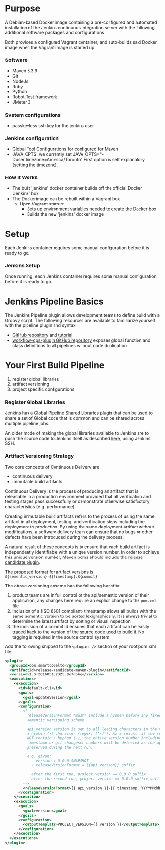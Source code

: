 # Purpose
A Debian-based Docker image containing a pre-configured and automated installation of the Jenkins continuous integration server with the following additional software packages and configurations

Both provides a configured Vagrant container, and auto-builds said Docker image when the Vagrant image is started up.

### Software
  - Maven 3.3.9
  - Git
  - NodeJs
  - Ruby
  - Python
  - Robot Test framework
  - JMeter 3


### System configurations
  - passkeyless ssh key for the jenkins user

### Jenkins configuration
  - Global Tool Configurations for configured for Maven
  - JAVA_OPTS: we currently set JAVA_OPTS="-Duser.timezone=America/Toronto"
    First option is self explanatory (setting the timezone).

### How it Works
* The built 'jenkins' docker container builds off the official Docker 'Jenkins' box
* The Dockerimage can be rebuilt within a Vagrant box
    * Upon Vagrant startup:
        * Sets up environment variables needed to create the Docker box
        * Builds the new 'jenkins' docker image

# Setup
Each Jenkins container requires some manual configuration before it is ready to go.

### Jenkins Setup
Once running, each Jenkins container requires some manual configuration before it is ready to go.

# Jenkins Pipeline Basics
The Jenkins Pipeline plugin allows development teams to define build with a Groovy script. The following resources are available to familiarize yourself with the pipeline plugin and syntax
  - [GitHub repository](https://github.com/jenkinsci/pipeline-plugin) and [tutorial](https://github.com/jenkinsci/pipeline-plugin/blob/master/TUTORIAL.md)
  - [workflow-cps-plugin GitHub repository](https://github.com/jenkinsci/workflow-cps-plugin) exposes global function and class definitions to all pipelines without code duplication

# Your First Build Pipeline
  1. [register global libraries](#register-global-libraries)
  2. artifact versioning
  3. project specific configurations

### Register Global Libraries
Jenkins has a [Global Pipeline Shared Libraries plugin](https://github.com/jenkinsci/workflow-cps-global-lib-plugin) that can be used to share a set of Global code that is common and can be shared across multiple pipeline jobs.

An older mode of making the global libraries available to Jenkins are to push the source code to Jenkins itself as described [here](https://github.com/jenkinsci/workflow-cps-global-lib-plugin#defining-the-internal-library), using Jenkins SSH.

### Artifact Versioning Strategy
Two core concepts of Continuous Delivery are
  - continuous delivery
  - immutable build artifacts

Continuous Delivery is the process of producing an artifact that is releasable to a production environment provided that all verification and testing stages pass successfully or demonstrate otherwise satisfactory characteristics (e.g. performance).

Creating immutable build artifacts refers to the process of using the same artifact in all deployment, testing, and verification steps including the deployment to production. By using the same deployment artifact without modifications, a software delivery team can ensure that no bugs or other defects have been introduced during the delivery process.

A natural result of these concepts is to ensure that each build artifact is independently identifiable with a unique version number. In order to achieve this unique version number, Maven poms should include the [release candidate plugin](http://smartcodeltd.co.uk/release-candidate-maven-plugin/).

The proposed format for artifact versions is `${sementic_version}-${timestamp}.${commit}`

The above versioning scheme has the following benefits:
1. product teams are in full control of the api/semantic version of their application, any changes here require an explicit change to the `pom.xml` file
2. inclusion of a (ISO 8601 compliant) timestamp allows all builds with the same semantic version to be sorted lexigraphically. It is always trivial to determine the latest artifact by sorting or visual inspection
3. the inclusion of a commit id ensures that each artifact can be easily traced back to the version of the source code used to build it. No tagging is  required in the source control system

Add the following snipped to the `<plugins />` section of your root pom.xml file:
```xml
<plugin>
  <groupId>com.smartcodeltd</groupId>
  <artifactId>release-candidate-maven-plugin</artifactId>
  <version>1.0-201605132325.9e7d5be</version>
  <executions>
    <execution>
      <id>default-cli</id>
      <goals>
        <goal>updateVersion</goal>
      </goals>
      <configuration>
        <!--
          releaseVersionFormat *must* include a hyphen before any fixed version information or
          semantic versioning scheme

          api_version version is set to all leading characters in the version number that are not
          a hyphen (-) character (regex: [^-]*). As a result, if the resulting version number does
          NOT contain a hyphen (-), the entire version number including dynamic portions such as
          timestamp or git changeset numbers will be detected as the api_version and will be
          preserved during the next run.

          e.g. given:
            - version = 0.0.0-SNAPSHOT
            - releaseVersionFormat = {{api_version}}_suffix

            after the first run, project.version == 0.0.0_suffix
            after the second run, project.version == 0.0.0_suffix_suffix
        -->
        <releaseVersionFormat>{{ api_version }}-{{ timestamp('YYYYMMddHHmm') }}.${revision}</releaseVersionFormat>
      </configuration>
    </execution>
    <execution>
      <goals>
        <goal>version</goal>
      </goals>
      <configuration>
        <outputTemplate>PROJECT_VERSION={{ version }}</outputTemplate>
      </configuration>
    </execution>
  </executions>
</plugin>
```
